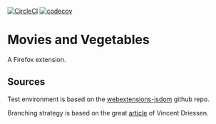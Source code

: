 [![CircleCI](https://circleci.com/gh/gergooo/MoviesAndVegetables/tree/rotten-score-on-imdb.svg?style=svg&circle-token=deac9a2ced9ed3937ff44eb0f9cf3f63aa6bff08)](https://circleci.com/gh/gergooo/MoviesAndVegetables/tree/rotten-score-on-imdb)  [![codecov](https://codecov.io/gh/gergooo/MoviesAndVegetables/branch/rotten-score-on-imdb/graph/badge.svg?token=nUY2twqHRv)](https://codecov.io/gh/gergooo/MoviesAndVegetables/branch/rotten-score-on-imdb)


# Movies and Vegetables
A Firefox extension.

## Sources
Test environment is based on the [webextensions-jsdom](https://github.com/webexts/webextensions-jsdom) github repo.

Branching strategy is based on the great [article](https://nvie.com/posts/a-successful-git-branching-model/) of Vincent Driessen.
